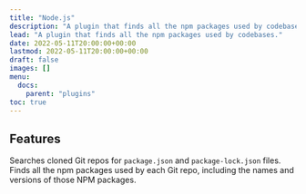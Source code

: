 ```yaml
---
title: "Node.js"
description: "A plugin that finds all the npm packages used by codebases."
lead: "A plugin that finds all the npm packages used by codebases."
date: 2022-05-11T20:00:00+00:00
lastmod: 2022-05-11T20:00:00+00:00
draft: false
images: []
menu:
  docs:
    parent: "plugins"
toc: true
---
```


## Features

Searches cloned Git repos for `package.json` and `package-lock.json` files.  Finds all the npm packages used by each
Git repo, including the names and versions of those NPM packages.
